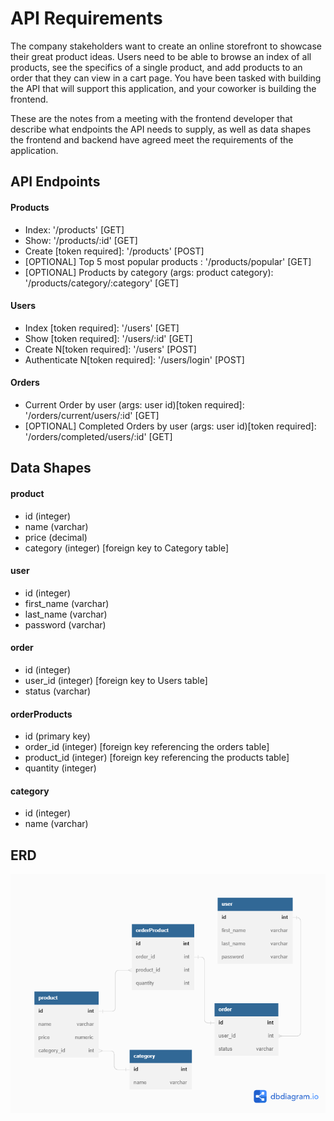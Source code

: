 # API Requirements

The company stakeholders want to create an online storefront to showcase their great product ideas. Users need to be able to browse an index of all products, see the specifics of a single product, and add products to an order that they can view in a cart page. You have been tasked with building the API that will support this application, and your coworker is building the frontend.

These are the notes from a meeting with the frontend developer that describe what endpoints the API needs to supply, as well as data shapes the frontend and backend have agreed meet the requirements of the application.

## API Endpoints

#### Products

- Index: '/products' [GET]
- Show: '/products/:id' [GET]
- Create [token required]: '/products' [POST]
- [OPTIONAL] Top 5 most popular products : '/products/popular' [GET]
- [OPTIONAL] Products by category (args: product category): '/products/category/:category' [GET]

#### Users

- Index [token required]: '/users' [GET]
- Show [token required]: '/users/:id' [GET]
- Create N[token required]: '/users' [POST]
- Authenticate N[token required]: '/users/login' [POST]

#### Orders

- Current Order by user (args: user id)[token required]: '/orders/current/users/:id' [GET]
- [OPTIONAL] Completed Orders by user (args: user id)[token required]: '/orders/completed/users/:id' [GET]

## Data Shapes

#### product

- id (integer)
- name (varchar)
- price (decimal)
- category (integer) [foreign key to Category table]

#### user

- id (integer)
- first_name (varchar)
- last_name (varchar)
- password (varchar)

#### order

- id (integer)
- user_id (integer) [foreign key to Users table]
- status (varchar)

#### orderProducts

- id (primary key)
- order_id (integer) [foreign key referencing the orders table]
- product_id (integer) [foreign key referencing the products table]
- quantity (integer)

#### category

- id (integer)
- name (varchar)

## ERD

![](erd.png)
